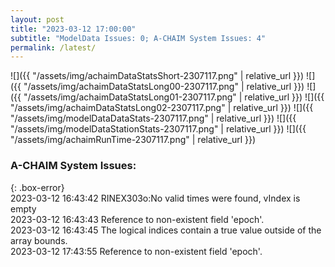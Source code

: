 ```yaml
---
layout: post
title: "2023-03-12 17:00:00"
subtitle: "ModelData Issues: 0; A-CHAIM System Issues: 4"
permalink: /latest/
---
```


![]({{ "/assets/img/achaimDataStatsShort-2307117.png" | relative_url }})
![]({{ "/assets/img/achaimDataStatsLong00-2307117.png" | relative_url }})
![]({{ "/assets/img/achaimDataStatsLong01-2307117.png" | relative_url }})
![]({{ "/assets/img/achaimDataStatsLong02-2307117.png" | relative_url }})
![]({{ "/assets/img/modelDataDataStats-2307117.png" | relative_url }})
![]({{ "/assets/img/modelDataStationStats-2307117.png" | relative_url }})
![]({{ "/assets/img/achaimRunTime-2307117.png" | relative_url }})


### A-CHAIM System Issues:  
  
{: .box-error}  
2023-03-12 16:43:42 RINEX303o:No valid times were found, vIndex is empty  
2023-03-12 16:43:43 Reference to non-existent field 'epoch'.  
2023-03-12 16:43:45 The logical indices contain a true value outside of the array bounds.  
2023-03-12 17:43:55 Reference to non-existent field 'epoch'.  
